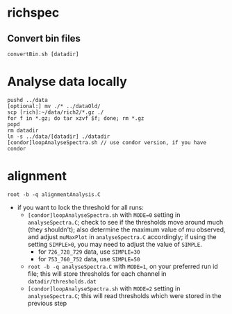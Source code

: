 # richspec

## Convert bin files
```
convertBin.sh [datadir]
```

# Analyse data locally
```
pushd ../data
[optional:] mv ./* ../dataOld/
scp [rich]:~/data/rich2/*.gz ./
for f in *.gz; do tar xzvf $f; done; rm *.gz
popd
rm datadir
ln -s ../data/[datadir] ./datadir
[condor]loopAnalyseSpectra.sh // use condor version, if you have condor
```

# alignment
```
root -b -q alignmentAnalysis.C
```
* if you want to lock the threshold for all runs:
  * `[condor]loopAnalyseSpectra.sh` with `MODE=0` setting in `analyseSpectra.C`; check
    to see if the thresholds move around much (they shouldn't); also determine the
    maximum value of mu observed, and adjust `muMaxPlot` in `analyseSpectra.C`
    accordingly; if using the setting `SIMPLE>0`, you may need to adjust the value of
    `SIMPLE`.
    * for `726_728_729` data, use `SIMPLE=30`
    * for `753_760_752` data, use `SIMPLE=50`
  * `root -b -q analyseSpectra.C` with `MODE=1`, on your preferred run id file; this
    will store thresholds for each channel in `datadir/thresholds.dat`
  * `[condor]loopAnalyseSpectra.sh` with `MODE=2` setting in `analyseSpectra.C`; this
    will read thresholds which were stored in the previous step
